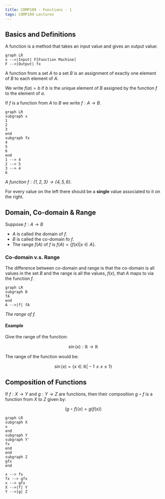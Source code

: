 ```yaml
---
title: COMP109 - Functions - 1
tags: COMP109 Lectures
---
```

## Basics and Definitions
A function is a method that takes an input value and gives an output value:

```mermaid
graph LR
x -->|Input| F[Function Machine]
F -->|Output| fx
```

A function from a set $A$ to a set $B$ is an assignment of exactly one element of $B$ to each element of $A$.

We write $f(a)=b$ if $b$ is the unique element of $B$ assigned by the function $f$ to the element of $a$.

If $f$ is a function from $A$ to $B$ we write $f: A\rightarrow B$.

```mermaid
graph LR
subgraph x
1
2
3
end 
subgraph fx
4
5
6
end
1 --> 4
2 --> 5
3 --> 4
6
```
*A function $f:\{1,2,3\} \rightarrow \{4,5,6\}$.*

For every value on the left there should be a **single** value associated to it on the right.

## Domain, Co-domain & Range
Suppose $f:A\rightarrow B$

* $A$ is called the domain of $f$.
* $B$ is called the co-domain fo $f$.
* The range $f(A)$ of $f$ is $f(A)=\{f(x)\vert x\in A\}$.

### Co-domain v.s. Range
The difference between co-domain and range is that the co-domain is all values in the set $B$ and the range is all the values, $f(x)$, that $A$ maps to via the function $f$.

```mermaid
graph LR
subgraph B
fA
end
A -->|f| fA
```
*The range of $f$.*

#### Example
Give the range of the function:

$$\sin(x):\mathbb{R}\rightarrow\mathbb{R}$$

The range of the function would be:

$$\sin(x)=\{x\in\mathbb{R}\vert -1\leq x\leq 1\}$$

## Composition of Functions
If $f:X\rightarrow Y$ and $g:Y\rightarrow Z$ are functions, then their composition $g\circ f$ is a function from $X$ to $Z$ given by:

$$(g\circ f)(x)=g(f(x))$$

```mermaid
graph LR
subgraph X
x
end
subgraph Y
subgraph Y'
fx
end
end
subgraph Z
gfx
end

x --> fx
fx --> gfx
x --> gfx
X -->|f| Y
Y -->|g| Z
